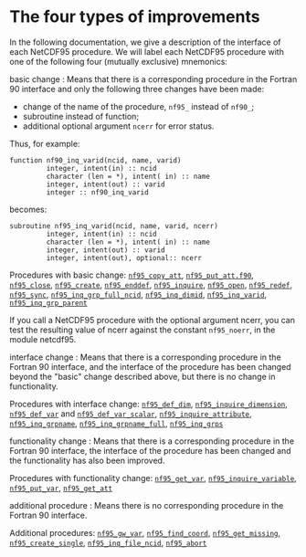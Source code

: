 # The four types of improvements

In the following documentation, we give a description of the interface
of each NetCDF95 procedure. We will label each NetCDF95 procedure with
one of the following four (mutually exclusive) mnemonics:

basic change
: Means that there is a corresponding procedure in the Fortran 90
interface and only the following three changes have been made:

-   change of the name of the procedure, `nf95_` instead of `nf90_`;
-   subroutine instead of function;
-   additional optional argument `ncerr` for error status.

Thus, for example:

    function nf90_inq_varid(ncid, name, varid)
             integer, intent(in) :: ncid
             character (len = *), intent( in) :: name
             integer, intent(out) :: varid
             integer :: nf90_inq_varid

becomes:

    subroutine nf95_inq_varid(ncid, name, varid, ncerr)
             integer, intent(in) :: ncid
             character (len = *), intent( in) :: name
             integer, intent(out) :: varid
             integer, intent(out), optional:: ncerr

Procedures with basic change: [`nf95_copy_att`](attributes.md),
[`nf95_put_att.f90`](attributes.md),
[`nf95_close`](datasets.md), [`nf95_create`](datasets.md),
[`nf95_enddef`](datasets.md),
[`nf95_inquire`](datasets.md), [`nf95_open`](datasets.md),
[`nf95_redef`](datasets.md), [`nf95_sync`](datasets.md),
[`nf95_inq_grp_full_ncid`](groups.md),
[`nf95_inq_dimid`](dimensions.md),
[`nf95_inq_varid`](variables.md), [`nf95_inq_grp_parent`](groups.md)

If you call a NetCDF95 procedure with the optional argument ncerr, you
can test the resulting value of ncerr against the constant `nf95_noerr`,
in the module netcdf95.

interface change
: Means that there is a corresponding procedure in the Fortran 90
interface, and the interface of the procedure has been changed beyond
the "basic" change described above, but there is no change in
functionality.

Procedures with interface change:
[`nf95_def_dim`](dimensions.md),
[`nf95_inquire_dimension`](dimensions.md),
[`nf95_def_var`](variables.md) and
[`nf95_def_var_scalar`](variables.md),
[`nf95_inquire_attribute`](attributes.md),
[`nf95_inq_grpname`](groups.md),
[`nf95_inq_grpname_full`](groups.md),
[`nf95_inq_grps`](groups.md)

functionality change
: Means that there is a corresponding procedure in the Fortran 90
interface, the interface of the procedure has been changed and the
functionality has also been improved.

Procedures with functionality change:
[`nf95_get_var`](variables.md),
[`nf95_inquire_variable`](variables.md),
[`nf95_put_var`](variables.md),
[`nf95_get_att`](attributes.md)

additional procedure
: Means there is no corresponding procedure in the Fortran 90 interface.

Additional procedures: [`nf95_gw_var`](variables.md),
[`nf95_find_coord`](datasets.md), [`nf95_get_missing`](attributes.md),
[`nf95_create_single`](datasets.md),
[`nf95_inq_file_ncid`](groups.md), [`nf95_abort`](errors.md)
